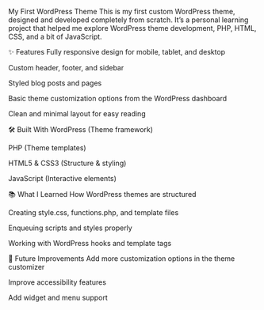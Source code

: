My First WordPress Theme
This is my first custom WordPress theme, designed and developed completely from scratch.
It’s a personal learning project that helped me explore WordPress theme development, PHP, HTML, CSS, and a bit of JavaScript.

✨ Features
Fully responsive design for mobile, tablet, and desktop

Custom header, footer, and sidebar

Styled blog posts and pages

Basic theme customization options from the WordPress dashboard

Clean and minimal layout for easy reading

🛠️ Built With
WordPress (Theme framework)

PHP (Theme templates)

HTML5 & CSS3 (Structure & styling)

JavaScript (Interactive elements)

📚 What I Learned
How WordPress themes are structured

Creating style.css, functions.php, and template files

Enqueuing scripts and styles properly

Working with WordPress hooks and template tags

🚀 Future Improvements
Add more customization options in the theme customizer

Improve accessibility features

Add widget and menu support
